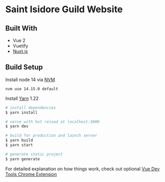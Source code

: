 # Saint Isidore Guild Website

## Built With
- Vue 2
- Vuetify
- [Nuxt.js](https://nuxtjs.org)


## Build Setup
Install node 14 via [NVM](https://github.com/nvm-sh/nvm)
```
nvm use 14.15.0 default
```

Install [Yarn](https://classic.yarnpkg.com/en/docs/install/) 1.22

```bash
# install dependencies
$ yarn install

# serve with hot reload at localhost:3000
$ yarn dev

# build for production and launch server
$ yarn build
$ yarn start

# generate static project
$ yarn generate
```

For detailed explanation on how things work, check out optional [Vue Dev Tools Chrome Extension](https://chrome.google.com/webstore/detail/vuejs-devtools/nhdogjmejiglipccpnnnanhbledajbpd)
